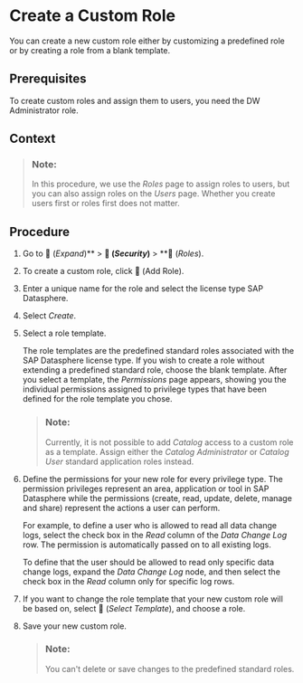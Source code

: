 <!-- loio862b88eed50244049d41361ba3290456 -->

<link rel="stylesheet" type="text/css" href="../css/sap-icons.css"/>

# Create a Custom Role

You can create a new custom role either by customizing a predefined role or by creating a role from a blank template.



<a name="loio862b88eed50244049d41361ba3290456__prereq_yst_nqr_vnb"/>

## Prerequisites

To create custom roles and assign them to users, you need the DW Administrator role.



## Context

> ### Note:  
> In this procedure, we use the *Roles* page to assign roles to users, but you can also assign roles on the *Users* page. Whether you create users first or roles first does not matter.



## Procedure

1.  Go to <span class="FPA-icons"></span> \(*Expand*\)** \> **<span class="FPA-icons"></span> \(*Security*\)** \> **<span class="FPA-icons"></span> \(*Roles*\).

2.  To create a custom role, click <span class="FPA-icons"></span> \(Add Role\).

3.  Enter a unique name for the role and select the license type SAP Datasphere.

4.  Select *Create*.

5.  Select a role template.

    The role templates are the predefined standard roles associated with the SAP Datasphere license type. If you wish to create a role without extending a predefined standard role, choose the blank template. After you select a template, the *Permissions* page appears, showing you the individual permissions assigned to privilege types that have been defined for the role template you chose.

    > ### Note:  
    > Currently, it is not possible to add *Catalog* access to a custom role as a template. Assign either the *Catalog Administrator* or *Catalog User* standard application roles instead.

6.  Define the permissions for your new role for every privilege type. The permission privileges represent an area, application or tool in SAP Datasphere while the permissions \(create, read, update, delete, manage and share\) represent the actions a user can perform.

    For example, to define a user who is allowed to read all data change logs, select the check box in the *Read* column of the *Data Change Log* row. The permission is automatically passed on to all existing logs.

    To define that the user should be allowed to read only specific data change logs, expand the *Data Change Log* node, and then select the check box in the *Read* column only for specific log rows.

7.  If you want to change the role template that your new custom role will be based on, select <span class="FPA-icons"></span> \(*Select Template*\), and choose a role.

8.  Save your new custom role.

    > ### Note:  
    > You can't delete or save changes to the predefined standard roles.



